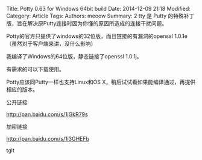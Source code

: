 Title: Potty 0.63 for Windows 64bit build
Date: 2014-12-09 21:18
Modified: 
Category: Article
Tags: 
Authors: meoow
Summary: 
2
tty 是 Putty 的特殊补丁版，旨在解决原Putty连接时因为你懂的原因所造成的连接干扰问题。

Potty的官方只提供了windows的32位版，而且链接的有漏洞的openssl 1.0.1e （虽然对于客户端来讲，没什么影响）

我编译了Windows的64位版，静态链接了openssl 1.0.1j。

有需求的可以下载使用。


Potty应该同Putty一样也支持Linux和OS X，稍后试试看如果能编译通过，再提供相应的版本。


公开链接

http://pan.baidu.com/s/1jGkR79s


加密链接

http://pan.baidu.com/s/1i3GHEFb

tglt
